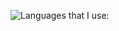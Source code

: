 
![Languages that I use: ](https://github-readme-stats.vercel.app/api/top-langs/?username=BananaApache&layout=compact&theme=algolia)
